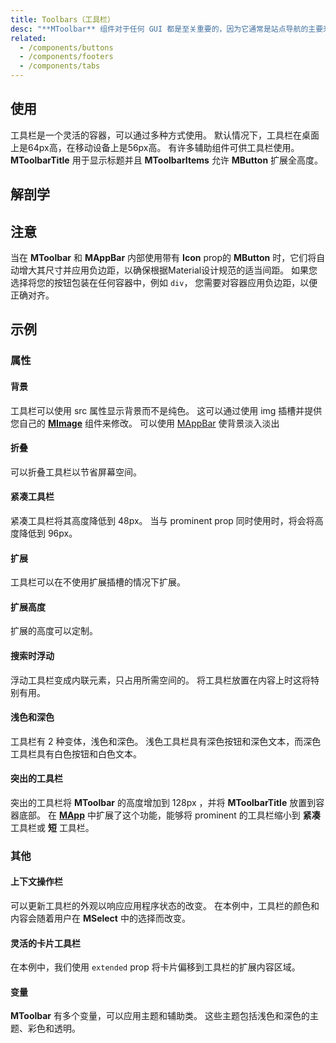 ```yaml
---
title: Toolbars（工具栏）
desc: "**MToolbar** 组件对于任何 GUI 都是至关重要的，因为它通常是站点导航的主要来源。 工具栏组件与 [**MNavigationDrawer**](/components/navigation-drawers) 和 [**MCard**](/components/cards) 配合使用非常有效。"
related:
  - /components/buttons
  - /components/footers
  - /components/tabs
---
```


## 使用

工具栏是一个灵活的容器，可以通过多种方式使用。 默认情况下，工具栏在桌面上是64px高，在移动设备上是56px高。 有许多辅助组件可供工具栏使用。 **MToolbarTitle** 用于显示标题并且 **MToolbarItems** 允许 **MButton** 扩展全高度。

<toolbars-usage></toolbars-usage>

## 解剖学

## 注意

<!--alert:warning-->
当在 **MToolbar** 和 **MAppBar** 内部使用带有 **Icon** prop的 **MButton** 时，它们将自动增大其尺寸并应用负边距，以确保根据Material设计规范的适当间距。
如果您选择将您的按钮包装在任何容器中，例如 `div`， 您需要对容器应用负边距，以便正确对齐。
<!--/alert:warning-->

## 示例

### 属性

#### 背景

工具栏可以使用 src 属性显示背景而不是纯色。 这可以通过使用 img 插槽并提供您自己的 [**MImage**](/components/images) 组件来修改。
可以使用 [MAppBar](/components/app-bars) 使背景淡入淡出

<example file="" />

#### 折叠

可以折叠工具栏以节省屏幕空间。

<example file="" />

#### 紧凑工具栏

紧凑工具栏将其高度降低到 48px。 当与 prominent prop 同时使用时，将会将高度降低到 96px。

<example file="" />

#### 扩展

工具栏可以在不使用扩展插槽的情况下扩展。

<example file="" />

#### 扩展高度

扩展的高度可以定制。

<example file="" />

#### 搜索时浮动

浮动工具栏变成内联元素，只占用所需空间的。 将工具栏放置在内容上时这将特别有用。

<example file="" />

#### 浅色和深色

工具栏有 2 种变体，浅色和深色。 浅色工具栏具有深色按钮和深色文本，而深色工具栏具有白色按钮和白色文本。

<example file="" />

#### 突出的工具栏

突出的工具栏将 **MToolbar** 的高度增加到 128px ，并将 **MToolbarTitle** 放置到容器底部。 在 [**MApp**](/components/application) 中扩展了这个功能，能够将
prominent 的工具栏缩小到 **紧凑** 工具栏或 **短** 工具栏。

<example file="" />

### 其他

#### 上下文操作栏

可以更新工具栏的外观以响应应用程序状态的改变。 在本例中，工具栏的颜色和内容会随着用户在 **MSelect** 中的选择而改变。

<example file="" />

#### 灵活的卡片工具栏

在本例中，我们使用 `extended` prop 将卡片偏移到工具栏的扩展内容区域。

<example file="" />

#### 变量

**MToolbar** 有多个变量，可以应用主题和辅助类。 这些主题包括浅色和深色的主题、彩色和透明。

<example file="" />